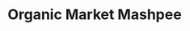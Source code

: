 ---
title: "Organic Market Mashpee"
url: /mashpee-commons/organic-market-mashpee/
shop: supermarket
---